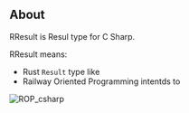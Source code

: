 ## About

 RResult is Resul type for C Sharp.

 RResult means:
  - Rust `Result` type like
  - Railway Oriented Programming intentds to


![ROP_csharp](https://github.com/ko-haya/RResult/assets/695177/62f2cda4-945a-428b-a414-8f009e01056a)
